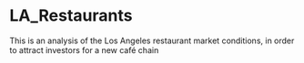 # LA_Restaurants
This is an analysis of the Los Angeles restaurant market conditions, in order to attract investors for a new café chain
